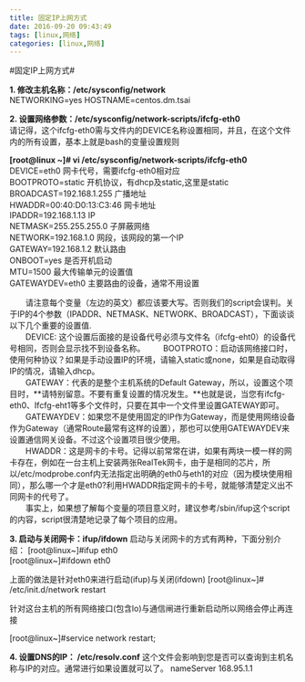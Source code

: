 ```yaml
---
title: 固定IP上网方式
date: 2016-09-20 09:43:49
tags: [linux,网络]
categories: [linux,网络]
---
```

#固定IP上网方式#

**1. 修改主机名称：/etc/sysconfig/network**  
NETWORKING=yes
HOSTNAME=centos.dm.tsai

**2. 设置网络参数：/etc/sysconfig/network-scripts/ifcfg-eth0**  
请记得，这个ifcfg-eth0需与文件内的DEVICE名称设置相同，并且，在这个文件内的所有设置，基本上就是bash的变量设置规则

**[root@linux ~]# vi /etc/sysconfig/network-scripts/ifcfg-eth0**   
DEVICE=eth0                    网卡代号，需要ifcfg-eth0相对应   
BOOTPROTO=static			   开机协议，有dhcp及static,这里是static   
BROADCAST=192.168.1.255        广播地址  
HWADDR=00:40:D0:13:C3:46       网卡地址  
IPADDR=192.168.1.13            IP  
NETMASK=255.255.255.0          子屏蔽网络  
NETWORK=192.168.1.0           网段，该网段的第一个IP  
GATEWAY=192.168.1.2           默认路由  
ONBOOT=yes                  是否开机启动  
MTU=1500                    最大传输单元的设置值  
GATEWAYDEV=eth0            主要路由的设备，通常不用设置  

&emsp;&emsp;请注意每个变量（左边的英文）都应该要大写。否则我们的script会误判。关于IP的4个参数（IPADDR、NETMASK、NETWORK、BROADCAST），下面谈谈以下几个重要的设置值.  
&emsp;&emsp;DEVICE: 这个设置后面接的是设备代号必须与文件名（ifcfg-eht0）的设备代号相同，否则会显示找不到设备名称。
&emsp;&emsp;BOOTPROTO：启动该网络接口时，使用何种协议？如果是手动设置IP的环境，请输入static或none，如果是自动取得IP的情况，请输入dhcp。  
&emsp;&emsp;GATEWAY：代表的是整个主机系统的Default Gateway，所以，设置这个项目时，**请特别留意。不要有重复设置的情况发生。**也就是说，当您有ifcfg-eth0、Ifcfg-eht1等多个文件时，只要在其中一个文件里设置GATEWAY即可。  
&emsp;&emsp;GATEWAYDEV：如果您不是使用固定的IP作为Gateway，而是使用网络设备作为Gateway（通常Route最常有这样的设置），那也可以使用GATEWAYDEV来设置通信网关设备。不过这个设置项目很少使用。  
&emsp;&emsp;HWADDR：这是网卡的卡号。记得以前常常在讲，如果有两块一模一样的网卡存在，例如在一台主机上安装两张RealTek网卡，由于是相同的芯片，所以/etc/modprobe.conf内无法指定出明确的eth0与eth1的对应（因为模块使用相同），那么哪一个才是eth0?利用HWADDR指定网卡的卡号，就能够清楚定义出不同网卡的代号了。  
&emsp;&emsp;事实上，如果想了解每个变量的项目意义时，建议参考/sbin/ifup这个script的内容，script很清楚地记录了每个项目的应用。

**3. 启动与关闭网卡：ifup/ifdown**
启动与关闭网卡的方式有两种，下面分别介绍：
[root@linux~]#ifup eth0  
[root@linux~]#ifdown eth0 

上面的做法是针对eth0来进行启动(ifup)与关闭(ifdown)
[root@linux~]# /etc/init.d/network restart

针对这台主机的所有网络接口(包含lo)与通信闸进行重新启动所以网络会停止再连接

[root@linux~]#service network restart;

**4. 设置DNS的IP： /etc/resolv.conf**
这个文件会影响到您是否可以查询到主机名称与IP的对应。通常进行如果设置就可以了。
nameServer 168.95.1.1

